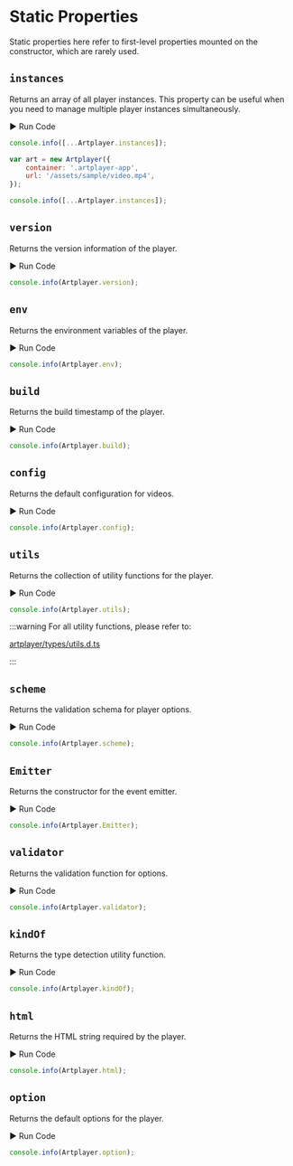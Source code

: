 # Static Properties

Static properties here refer to first-level properties mounted on the constructor, which are rarely used.

## `instances`

Returns an array of all player instances. This property can be useful when you need to manage multiple player instances simultaneously.

<div className="run-code">▶ Run Code</div>

```js
console.info([...Artplayer.instances]);

var art = new Artplayer({
    container: '.artplayer-app',
    url: '/assets/sample/video.mp4',
});

console.info([...Artplayer.instances]);
```

## `version`

Returns the version information of the player.

<div className="run-code">▶ Run Code</div>

```js
console.info(Artplayer.version);
```

## `env`

Returns the environment variables of the player.

<div className="run-code">▶ Run Code</div>

```js
console.info(Artplayer.env);
```

## `build`

Returns the build timestamp of the player.

<div className="run-code">▶ Run Code</div>

```js
console.info(Artplayer.build);
```

## `config`

Returns the default configuration for videos.

<div className="run-code">▶ Run Code</div>

```js
console.info(Artplayer.config);
```

## `utils`

Returns the collection of utility functions for the player.

<div className="run-code">▶ Run Code</div>

```js
console.info(Artplayer.utils);
```

:::warning For all utility functions, please refer to:

[artplayer/types/utils.d.ts](https://github.com/zhw2590582/ArtPlayer/blob/master/packages/artplayer/types/utils.d.ts)

:::

## `scheme`

Returns the validation schema for player options.

<div className="run-code">▶ Run Code</div>

```js
console.info(Artplayer.scheme);
```

## `Emitter`

Returns the constructor for the event emitter.

<div className="run-code">▶ Run Code</div>

```js
console.info(Artplayer.Emitter);
```

## `validator`

Returns the validation function for options.

<div className="run-code">▶ Run Code</div>

```js
console.info(Artplayer.validator);
```

## `kindOf`

Returns the type detection utility function.

<div className="run-code">▶ Run Code</div>

```js
console.info(Artplayer.kindOf);
```

## `html`

Returns the HTML string required by the player.

<div className="run-code">▶ Run Code</div>

```js
console.info(Artplayer.html);
```

## `option`

Returns the default options for the player.

<div className="run-code">▶ Run Code</div>

```js
console.info(Artplayer.option);